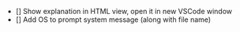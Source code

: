- [] Show explanation in HTML view, open it in new VSCode window
- [] Add OS to prompt system message (along with file name)